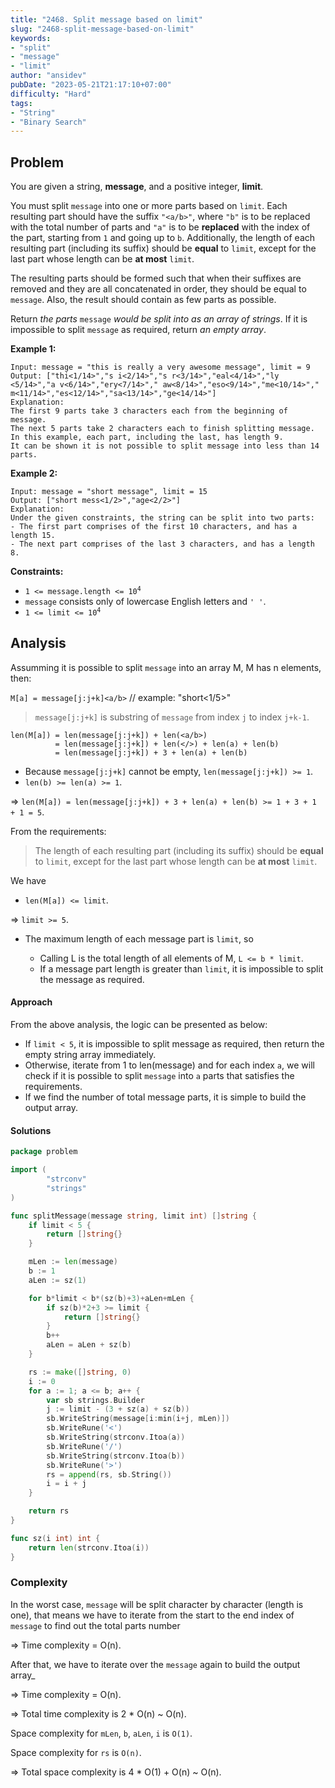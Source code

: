 ```yaml
---
title: "2468. Split message based on limit"
slug: "2468-split-message-based-on-limit"
keywords:
- "split"
- "message"
- "limit"
author: "ansidev"
pubDate: "2023-05-21T21:17:10+07:00"
difficulty: "Hard"
tags:
- "String"
- "Binary Search"
---
```


## Problem

You are given a string, **message**, and a positive integer, **limit**.

You must split `message` into one or more parts based on `limit`. Each resulting part should have the suffix `"<a/b>"`,
where `"b"` is to be replaced with the total number of parts and `"a"` is to be **replaced** with the index of the part,
starting from `1` and going up to `b`. Additionally, the length of each resulting part (including its suffix) should be
**equal** to `limit`, except for the last part whose length can be **at most** `limit`.

The resulting parts should be formed such that when their suffixes are removed and they are all concatenated in order,
they should be equal to `message`. Also, the result should contain as few parts as possible.

Return _the parts_ `message` _would be split into as an array of strings_. If it is impossible to split `message` as
required, return _an empty array_.

**Example 1:**

```
Input: message = "this is really a very awesome message", limit = 9
Output: ["thi<1/14>","s i<2/14>","s r<3/14>","eal<4/14>","ly <5/14>","a v<6/14>","ery<7/14>"," aw<8/14>","eso<9/14>","me<10/14>"," m<11/14>","es<12/14>","sa<13/14>","ge<14/14>"]
Explanation:
The first 9 parts take 3 characters each from the beginning of message.
The next 5 parts take 2 characters each to finish splitting message. 
In this example, each part, including the last, has length 9. 
It can be shown it is not possible to split message into less than 14 parts.
```

**Example 2:**

```
Input: message = "short message", limit = 15
Output: ["short mess<1/2>","age<2/2>"]
Explanation:
Under the given constraints, the string can be split into two parts: 
- The first part comprises of the first 10 characters, and has a length 15.
- The next part comprises of the last 3 characters, and has a length 8.
```

**Constraints:**

- <code>1 <= message.length <= 10<sup>4</sup></code>
- `message` consists only of lowercase English letters and `' '`.
- <code>1 <= limit <= 10<sup>4</sup></code>

## Analysis

Assumming it is possible to split `message` into an array M, M has n elements, then:

`M[a] = message[j:j+k]<a/b>` // example: "short<1/5>"

> `message[j:j+k]` is substring of `message` from index `j` to index `j+k-1`.

```
len(M[a]) = len(message[j:j+k]) + len(<a/b>)
          = len(message[j:j+k]) + len(</>) + len(a) + len(b)
          = len(message[j:j+k]) + 3 + len(a) + len(b)
```

- Because `message[j:j+k]` cannot be empty, `len(message[j:j+k]) >= 1`.
- `len(b) >= len(a) >= 1`.

=> `len(M[a]) = len(message[j:j+k]) + 3 + len(a) + len(b) >= 1 + 3 + 1 + 1 = 5`.

From the requirements:

> The length of each resulting part (including its suffix) should be **equal** to `limit`, except for the last part
> whose length can be **at most** `limit`.

We have

- `len(M[a]) <= limit`.

=> `limit >= 5`.

- The maximum length of each message part is `limit`, so

  - Calling L is the total length of all elements of M, `L <= b * limit`.
  - If a message part length is greater than `limit`, it is impossible to split the message as required.

#### Approach

From the above analysis, the logic can be presented as below:

- If `limit < 5`, it is impossible to split message as required, then return the empty string array immediately.
- Otherwise, iterate from 1 to len(message) and for each index `a`, we will check if it is possible to split `message`
  into `a` parts that satisfies the requirements.
- If we find the number of total message parts, it is simple to build the output array.

#### Solutions

```go
package problem

import (
		"strconv"
		"strings"
)

func splitMessage(message string, limit int) []string {
	if limit < 5 {
		return []string{}
	}

	mLen := len(message)
	b := 1
	aLen := sz(1)

	for b*limit < b*(sz(b)+3)+aLen+mLen {
		if sz(b)*2+3 >= limit {
			return []string{}
		}
		b++
		aLen = aLen + sz(b)
	}

	rs := make([]string, 0)
	i := 0
	for a := 1; a <= b; a++ {
		var sb strings.Builder
		j := limit - (3 + sz(a) + sz(b))
		sb.WriteString(message[i:min(i+j, mLen)])
		sb.WriteRune('<')
		sb.WriteString(strconv.Itoa(a))
		sb.WriteRune('/')
		sb.WriteString(strconv.Itoa(b))
		sb.WriteRune('>')
		rs = append(rs, sb.String())
		i = i + j
	}

	return rs
}

func sz(i int) int {
	return len(strconv.Itoa(i))
}
```

### Complexity

In the worst case, `message` will be split character by character (length is one), that means we have to iterate from
the start to the end index of `message` to find out the total parts number

=> Time complexity = O(n).

After that, we have to iterate over the `message` again to build the output array_

=> Time complexity = O(n).

=> Total time complexity is 2 * O(n) ~ O(n).

Space complexity for `mLen`, `b`, `aLen`, `i` is `O(1)`.

Space complexity for `rs` is `O(n)`.

=> Total space complexity is 4 * O(1) + O(n) ~ O(n).
